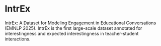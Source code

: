 # IntrEx
IntrEx: A Dataset for Modeling Engagement in Educational Conversations (EMNLP 2025). IntrEx is the first large-scale dataset annotated for interestingness and expected interestingness in teacher-student interactions.

